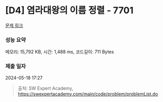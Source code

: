 # [D4] 염라대왕의 이름 정렬 - 7701 

[문제 링크](https://swexpertacademy.com/main/code/problem/problemDetail.do?contestProbId=AWqU0zh6rssDFARG) 

### 성능 요약

메모리: 15,792 KB, 시간: 1,488 ms, 코드길이: 711 Bytes

### 제출 일자

2024-05-18 17:27



> 출처: SW Expert Academy, https://swexpertacademy.com/main/code/problem/problemList.do